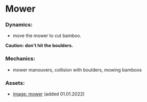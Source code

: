 # Mower

### Dynamics:
* move the mower to cut bamboo.

**Caution: don't hit the boulders.**

### Mechanics:
* mower manouvers, collision with boulders, mowing bamboos

### Assets:
* [image: mower](https://www.flaticon.com/free-icon/propeller_2233056?term=propeller&page=1&position=27&page=1&position=27&related_id=2233056&origin=search#) (added 01.01.2022)
